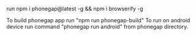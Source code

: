 run
npm i phonegap@latest -g && npm i browserify -g

To build phonegap app run "npm run phonegap-build"
To run on android device run command "phonegap run android" from phonegap directory.

